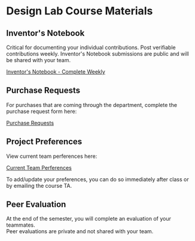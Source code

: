 # Design Lab Course Materials

## Inventor's Notebook
Critical for documenting your individual contributions.  Post verifiable contributions weekly. 
Inventor's Notebook submissions are public and will be shared with your team. 

[Inventor's Notebook - Complete Weekly](https://forms.office.com/r/EPUT2Xr88C)

## Purchase Requests
For purchases that are coming through the department, complete the purchase request form here:

[Purchase Requests](https://forms.office.com/r/z2SG6gwk0H)

## Project Preferences
View current team perferences here:

[Current Team Perferences]()

To add/update your preferences, you can do so immediately after class or by emailing the course TA. 

## Peer Evaluation 
At the end of the semester, you will complete an evaluation of your teammates.  
Peer evaluations are private and not shared with your team. 
